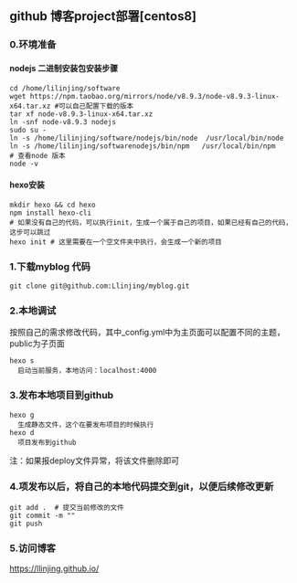 ## github 博客project部署[centos8]
### 0.环境准备
#### nodejs 二进制安装包安装步骤
```
cd /home/lilinjing/software
wget https://npm.taobao.org/mirrors/node/v8.9.3/node-v8.9.3-linux-x64.tar.xz #可以自己配置下载的版本
tar xf node-v8.9.3-linux-x64.tar.xz 
ln -snf node-v8.9.3 nodejs
sudo su - 
ln -s /home/lilinjing/software/nodejs/bin/node  /usr/local/bin/node
ln -s /home/lilinjing/softwarenodejs/bin/npm   /usr/local/bin/npm
# 查看node 版本
node -v
```
#### hexo安装
```
mkdir hexo && cd hexo 
npm install hexo-cli
# 如果没有自己的代码，可以执行init，生成一个属于自己的项目，如果已经有自己的代码，这步可以跳过
hexo init # 这里需要在一个空文件夹中执行，会生成一个新的项目
```

### 1.下载myblog 代码
```
git clone git@github.com:Llinjing/myblog.git
```

### 2.本地调试
按照自己的需求修改代码，其中_config.yml中为主页面可以配置不同的主题，public为子页面
```
hexo s
  启动当前服务，本地访问：localhost:4000
```

### 3.发布本地项目到github
```
hexo g
  生成静态文件，这个在要发布项目的时候执行
hexo d
  项目发布到github
```
注：如果报deploy文件异常，将该文件删除即可

### 4.项发布以后，将自己的本地代码提交到git，以便后续修改更新
```
git add .  # 提交当前修改的文件
git commit -m ""
git push
```

### 5.访问博客
https://llinjing.github.io/
